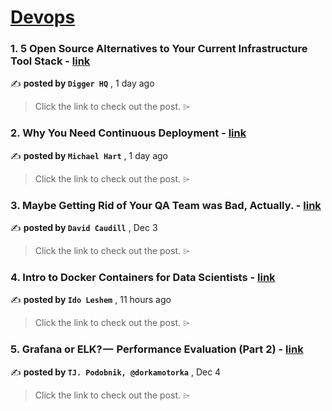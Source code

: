 
<h1><a href=https://medium.com/tag/devops/recommended target="_blank" rel="noopener noreferrer">Devops</a></h1>
<h3>1. 5 Open Source Alternatives to Your Current Infrastructure Tool Stack - <a href=https://medium.com/@DiggerHQ/5-open-source-alternatives-to-your-current-infrastructure-tool-stack-3e66a17728ac?source=tag_recommended_feed---------0-84----------devops----------d1e1d698_48bd_4914_9907_f8061438761e------- target="_blank" rel="noopener noreferrer">link</a></h3>

✍️ **posted by `Digger HQ`** <date> , 1 day ago</date>

<blockquote>Click the link to check out the post. ⌲</blockquote>

<h3>2. Why You Need Continuous Deployment - <a href=https://medium.com/@hart-michael/why-you-need-continuous-deployment-93d7b5936523?source=tag_recommended_feed---------1-107----------devops----------d1e1d698_48bd_4914_9907_f8061438761e------- target="_blank" rel="noopener noreferrer">link</a></h3>

✍️ **posted by `Michael Hart`** <date> , 1 day ago</date>

<blockquote>Click the link to check out the post. ⌲</blockquote>

<h3>3. Maybe Getting Rid of Your QA Team was Bad, Actually. - <a href=https://medium.com/@davidkcaudill/maybe-getting-rid-of-your-qa-team-was-bad-actually-52c408bd048b?source=tag_recommended_feed---------2-85----------devops----------d1e1d698_48bd_4914_9907_f8061438761e------- target="_blank" rel="noopener noreferrer">link</a></h3>

✍️ **posted by `David Caudill`** <date> , Dec 3</date>

<blockquote>Click the link to check out the post. ⌲</blockquote>

<h3>4. Intro to Docker Containers for Data Scientists - <a href=https://medium.com/towards-data-science/intro-to-docker-containers-for-data-scientists-dda9f2cfe66e?source=tag_recommended_feed---------3-84----------devops----------d1e1d698_48bd_4914_9907_f8061438761e------- target="_blank" rel="noopener noreferrer">link</a></h3>

✍️ **posted by `Ido Leshem`** <date> , 11 hours ago</date>

<blockquote>Click the link to check out the post. ⌲</blockquote>

<h3>5. Grafana or ELK? —  Performance Evaluation (Part 2) - <a href=https://medium.com/gitconnected/grafana-or-elk-performance-evaluation-part-2-65c8ace147ae?source=tag_recommended_feed---------4-107----------devops----------d1e1d698_48bd_4914_9907_f8061438761e------- target="_blank" rel="noopener noreferrer">link</a></h3>

✍️ **posted by `TJ. Podobnik, @dorkamotorka`** <date> , Dec 4</date>

<blockquote>Click the link to check out the post. ⌲</blockquote>

